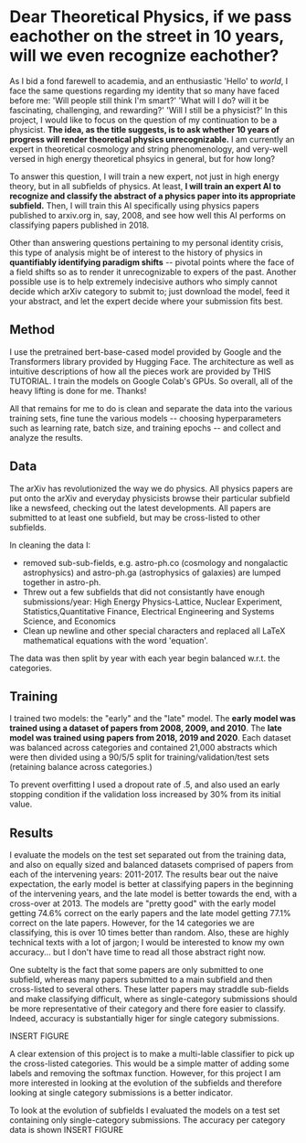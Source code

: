 # Dear Theoretical Physics, if we pass eachother on the street in 10 years, will we even recognize eachother?

As I bid a fond farewell to academia, and an enthusiastic 'Hello' to *world*, I face the same questions regarding my identity that so many have faced before me: 'Will people still think I'm smart?' 'What will I do? will it be fascinating, challenging, and rewarding?' 'Will I still be a physicist?' In this project, I would like to focus on the question of my continuation to be a physicist.  **The idea, as the title suggests, is to ask whether 10 years of progress will render theoretical physics unrecognizable.**  I am currently an expert in theoretical cosmology and string phenomenology, and very-well versed in high energy theoretical phsyics in general, but for how long?

To answer this question, I will train a new expert, not just in high energy theory, but in all subfields of physics. At least, **I will train an expert AI to recognize and classify the abstract of a physics paper into its appropriate subfield.** Then, I will train this AI specifically using physics papers published to arxiv.org in, say, 2008, and see how well this AI performs on classifying papers published in 2018.

Other than answering questions pertaining to my personal identity crisis, this type of analysis might be of interest to the history of physics in **quantifiably identifying paradigm shifts** -- pivotal points where the face of a field shifts so as to render it unrecognizable to expers of the past.  Another possible use is to help extremely indecisive authors who simply cannot decide which arXiv category to submit to; just download the model, feed it your abstract, and let the expert decide where your submission fits best.

## Method

I use the pretrained bert-base-cased model provided by Google and the Transformers library provided by Hugging Face. The architecture as well as intuitive descriptions of how all the pieces work are provided by THIS TUTORIAL. I train the models on Google Colab's GPUs.  So overall, all of the heavy lifting is done for me. Thanks!

All that remains for me to do is clean and separate the data into the various training sets, fine tune the various models -- choosing hyperparameters such as learning rate, batch size, and training epochs -- and collect and analyze the results.

## Data

The arXiv has revolutionized the way we do physics. All physics papers are put onto the arXiv and everyday physicists browse their particular subfield like a newsfeed, checking out the latest developments.  All papers are submitted to at least one subfield, but may be cross-listed to other subfields.  

In cleaning the data I:
- removed sub-sub-fields, e.g. astro-ph.co (cosmology and nongalactic astrophysics) and astro-ph.ga (astrophysics of galaxies) are lumped together in astro-ph.
- Threw out a few subfields that did not consistantly have enough submissions/year: High Energy Physics-Lattice, Nuclear Experiment, Statistics,Quantitative Finance, Electrical Engineering and Systems Science, and Economics
- Clean up newline and other special characters and replaced all LaTeX mathematical equations with the word 'equation'.

The data was then split by year with each year begin balanced w.r.t. the categories.

## Training

I trained two models: the "early" and the "late" model.  The **early model was trained using a dataset of papers from 2008, 2009, and 2010**. The **late model was trained using papers from 2018, 2019 and 2020**.  Each dataset was balanced across categories and contained 21,000 abstracts which were then divided using a 90/5/5 split for training/validation/test sets (retaining balance across categories.)

To prevent overfitting I used a dropout rate of .5, and also used an early stopping condition if the validation loss increased by 30% from its initial value.  

## Results

I evaluate the models on the test set separated out from the training data, and also on equally sized and balanced datasets comprised of papers from each of the intervening years: 2011-2017.  The results bear out the naive expectation, the early model is better at classifying papers in the beginning of the intervening years, and the late model is better towards the end, with a cross-over at 2013.  The models are "pretty good" with the early model getting 74.6% correct on the early papers and the late model getting 77.1% correct on the late papers.  However, for the 14 categories we are classifying, this is over 10 times better than random.  Also, these are highly technical texts with a lot of jargon; I would be interested to know my own accuracy... but I don't have time to read all those abstract right now.

One subtelty is the fact that some papers are only submitted to one subfield, whereas many papers submitted to a main subfield and then cross-listed to several others.  These latter papers may straddle sub-fields and make classifying difficult, where as single-category submissions should be more representative of their category and there fore easier to classify. Indeed, accuracy is substantially higer for single category submissions.

INSERT FIGURE

A clear extension of this project is to make a multi-lable classifier to pick up the cross-listed categories. This would be a simple matter of adding some labels and removing the softmax function.  However, for this project I am more interested in looking at the evolution of the subfields and therefore looking at single category submissions is a better indicator.  

To look at the evolution of subfields I evaluated the models on a test set containing only single-category submissions.  The accuracy per category data is shown INSERT FIGURE